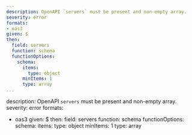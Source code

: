 ---
description: OpenAPI `servers` must be present and non-empty array.
severity: error
formats:
- oas3
given: $
then:
  field: servers
  function: schema
  functionOptions:
    schema:
      items:
        type: object
      minItems: 1
      type: array
...description: OpenAPI `servers` must be present and non-empty array.
severity: error
formats:
- oas3
given: $
then:
  field: servers
  function: schema
  functionOptions:
    schema:
      items:
        type: object
      minItems: 1
      type: array